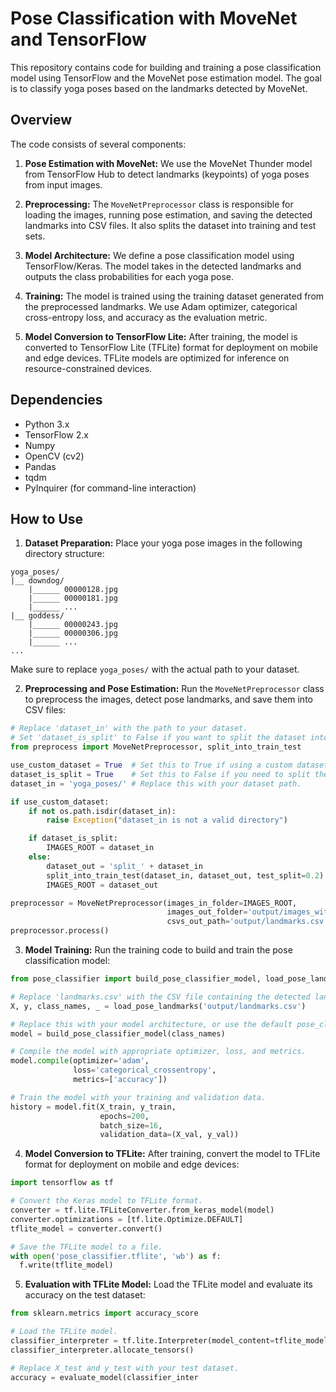 # Pose Classification with MoveNet and TensorFlow

This repository contains code for building and training a pose classification model using TensorFlow and the MoveNet pose estimation model. The goal is to classify yoga poses based on the landmarks detected by MoveNet.

## Overview

The code consists of several components:

1. **Pose Estimation with MoveNet:** We use the MoveNet Thunder model from TensorFlow Hub to detect landmarks (keypoints) of yoga poses from input images.

2. **Preprocessing:** The `MoveNetPreprocessor` class is responsible for loading the images, running pose estimation, and saving the detected landmarks into CSV files. It also splits the dataset into training and test sets.

3. **Model Architecture:** We define a pose classification model using TensorFlow/Keras. The model takes in the detected landmarks and outputs the class probabilities for each yoga pose.

4. **Training:** The model is trained using the training dataset generated from the preprocessed landmarks. We use Adam optimizer, categorical cross-entropy loss, and accuracy as the evaluation metric.

5. **Model Conversion to TensorFlow Lite:** After training, the model is converted to TensorFlow Lite (TFLite) format for deployment on mobile and edge devices. TFLite models are optimized for inference on resource-constrained devices.

## Dependencies

- Python 3.x
- TensorFlow 2.x
- Numpy
- OpenCV (cv2)
- Pandas
- tqdm
- PyInquirer (for command-line interaction)

## How to Use

1. **Dataset Preparation:** Place your yoga pose images in the following directory structure:

```
yoga_poses/
|__ downdog/
    |______ 00000128.jpg
    |______ 00000181.jpg
    |______ ...
|__ goddess/
    |______ 00000243.jpg
    |______ 00000306.jpg
    |______ ...
...
```

Make sure to replace `yoga_poses/` with the actual path to your dataset.

2. **Preprocessing and Pose Estimation:** Run the `MoveNetPreprocessor` class to preprocess the images, detect pose landmarks, and save them into CSV files:

```python
# Replace 'dataset_in' with the path to your dataset.
# Set 'dataset_is_split' to False if you want to split the dataset into train and test sets.
from preprocess import MoveNetPreprocessor, split_into_train_test

use_custom_dataset = True  # Set this to True if using a custom dataset.
dataset_is_split = True    # Set this to False if you need to split the dataset.
dataset_in = 'yoga_poses/' # Replace this with your dataset path.

if use_custom_dataset:
    if not os.path.isdir(dataset_in):
        raise Exception("dataset_in is not a valid directory")

    if dataset_is_split:
        IMAGES_ROOT = dataset_in
    else:
        dataset_out = 'split_' + dataset_in
        split_into_train_test(dataset_in, dataset_out, test_split=0.2)
        IMAGES_ROOT = dataset_out

preprocessor = MoveNetPreprocessor(images_in_folder=IMAGES_ROOT,
                                   images_out_folder='output/images_with_landmarks',
                                   csvs_out_path='output/landmarks.csv')
preprocessor.process()
```

3. **Model Training:** Run the training code to build and train the pose classification model:

```python
from pose_classifier import build_pose_classifier_model, load_pose_landmarks

# Replace 'landmarks.csv' with the CSV file containing the detected landmarks.
X, y, class_names, _ = load_pose_landmarks('output/landmarks.csv')

# Replace this with your model architecture, or use the default pose_classifier model.
model = build_pose_classifier_model(class_names)

# Compile the model with appropriate optimizer, loss, and metrics.
model.compile(optimizer='adam',
              loss='categorical_crossentropy',
              metrics=['accuracy'])

# Train the model with your training and validation data.
history = model.fit(X_train, y_train,
                    epochs=200,
                    batch_size=16,
                    validation_data=(X_val, y_val))
```

4. **Model Conversion to TFLite:** After training, convert the model to TFLite format for deployment on mobile and edge devices:

```python
import tensorflow as tf

# Convert the Keras model to TFLite format.
converter = tf.lite.TFLiteConverter.from_keras_model(model)
converter.optimizations = [tf.lite.Optimize.DEFAULT]
tflite_model = converter.convert()

# Save the TFLite model to a file.
with open('pose_classifier.tflite', 'wb') as f:
  f.write(tflite_model)
```

5. **Evaluation with TFLite Model:** Load the TFLite model and evaluate its accuracy on the test dataset:

```python
from sklearn.metrics import accuracy_score

# Load the TFLite model.
classifier_interpreter = tf.lite.Interpreter(model_content=tflite_model)
classifier_interpreter.allocate_tensors()

# Replace X_test and y_test with your test dataset.
accuracy = evaluate_model(classifier_inter
